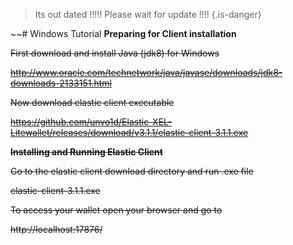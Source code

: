 <!-- TITLE: Windows Tutorial -->
<!-- SUBTITLE: A quick summary of Windows Tutorial -->

>Its out dated !!!!! 
>Please wait for update !!!!
>{.is-danger}

~~# Windows Tutorial
**Preparing for Client installation**

~~First download and install Java (jdk8) for Windows~~



~~http://www.oracle.com/technetwork/java/javase/downloads/jdk8-downloads-2133151.html~~


~~Now download elastic client executable~~



~~https://github.com/unvo1d/Elastic-XEL-Litewallet/releases/download/v3.1.1/elastic-client-3.1.1.exe~~


~~**Installing and Running Elastic Client**~~


~~Go to the elastic client download directory and run .exe file~~



~~elastic-client-3.1.1.exe~~


~~To access your wallet open your browser and go to~~



~~http://localhost:17876/~~
